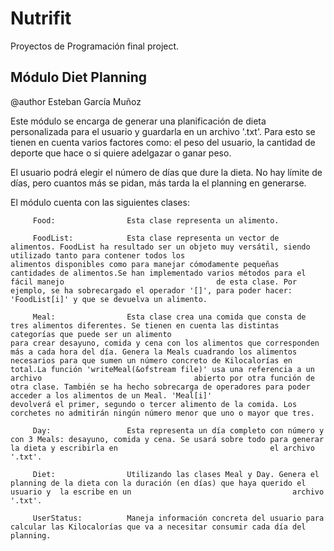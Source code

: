 # Nutrifit
Proyectos de Programación final project.

## Módulo Diet Planning
@author Esteban García Muñoz


Este módulo se encarga de generar una planificación de dieta personalizada para el usuario y guardarla en un archivo '.txt'. Para esto se tienen en cuenta varios factores como: el peso del usuario, la cantidad de deporte que hace o si quiere adelgazar o ganar peso. 

El usuario podrá elegir el número de días que dure la dieta. No hay límite de días, pero cuantos más se pidan, más tarda la el planning en generarse. 

El módulo cuenta con las siguientes clases:

         Food:                Esta clase representa un alimento.
        
         FoodList:            Esta clase representa un vector de alimentos. FoodList ha resultado ser un objeto muy versátil, siendo utilizado tanto para contener todos los                                alimentos disponibles como para manejar cómodamente pequeñas cantidades de alimentos.Se han implementado varios métodos para el fácil manejo                                  de esta clase. Por ejemplo, se ha sobrecargado el operador '[]', para poder hacer: 'FoodList[i]' y que se devuelva un alimento.
        
         Meal:                Esta clase crea una comida que consta de tres alimentos diferentes. Se tienen en cuenta las distintas categorías que puede ser un alimento                                    para crear desayuno, comida y cena con los alimentos que corresponden más a cada hora del día. Genera la Meals cuadrando los alimentos                                        necesarios para que sumen un número concreto de Kilocalorías en total.La función 'writeMeal(&ofstream file)' usa una referencia a un archivo                                  abierto por otra función de otra clase. También se ha hecho sobrecarga de operadores para poder acceder a los alimentos de un Meal. 'Meal[i]'                                 devolverá el primer, segundo o tercer alimento de la comida. Los corchetes no admitirán ningún número menor que uno o mayor que tres.
                               
         Day:                 Esta representa un día completo con número y con 3 Meals: desayuno, comida y cena. Se usará sobre todo para generar la dieta y escribirla en                                  el archivo '.txt'.

         Diet:                Utilizando las clases Meal y Day. Genera el planning de la dieta con la duración (en días) que haya querido el usuario y  la escribe en un                                    archivo '.txt'.

         UserStatus:          Maneja información concreta del usuario para calcular las Kilocalorías que va a necesitar consumir cada día del planning.

